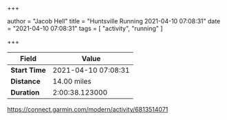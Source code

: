 +++

author = "Jacob Hell"
title = "Huntsville Running 2021-04-10 07:08:31"
date = "2021-04-10 07:08:31"
tags = [
    "activity", "running"
]

+++

<!--more-->

|Field  |Value  |
|--- | --- |
|**Start Time**|2021-04-10 07:08:31|
|**Distance**|14.00 miles|
|**Duration**|2:00:38.123000|

https://connect.garmin.com/modern/activity/6813514071